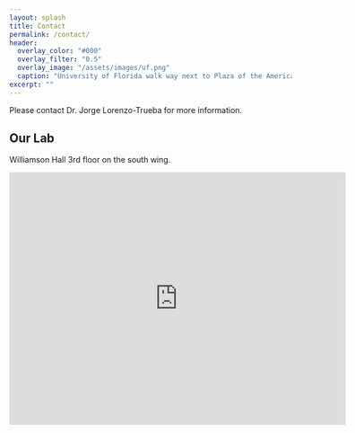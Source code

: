 ```yaml
---
layout: splash
title: Contact
permalink: /contact/
header:
  overlay_color: "#000"
  overlay_filter: "0.5"
  overlay_image: "/assets/images/uf.png"
  caption: "University of Florida walk way next to Plaza of the Americas. <i>Photo: V. Bui</i>"
excerpt: ""
---
```


Please contact Dr. Jorge Lorenzo-Trueba for more information.

## Our Lab

Williamson Hall 3rd floor on the south wing.

<iframe src="https://www.google.com/maps/embed?pb=!1m18!1m12!1m3!1d7528.548065967185!2d-82.35128476786791!3d29.648185853015782!2m3!1f0!2f0!3f0!3m2!1i1024!2i768!4f13.1!3m3!1m2!1s0x88e8a377ead04525%3A0x2cf150d044b0b92e!2sUniversity%20of%20Florida%20-%20Department%20of%20Geological%20Sciences!5e1!3m2!1sen!2sus!4v1759255374642!5m2!1sen!2sus" width="600" height="450" style="border:0;" allowfullscreen="" loading="lazy" referrerpolicy="no-referrer-when-downgrade"></iframe>

